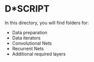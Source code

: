# D*SCRIPT

In this directory, you will find folders for:

* Data preparation
* Data iterators
* Convolutional Nets
* Recurrent Nets
* Additional required layers
